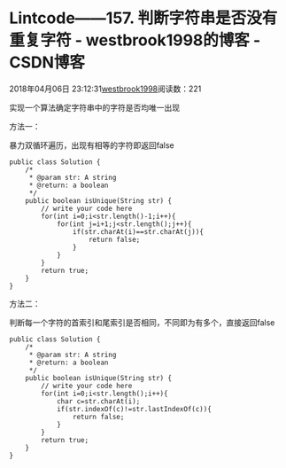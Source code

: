 # Lintcode——157. 判断字符串是否没有重复字符 - westbrook1998的博客 - CSDN博客





2018年04月06日 23:12:31[westbrook1998](https://me.csdn.net/westbrook1998)阅读数：221








> 
实现一个算法确定字符串中的字符是否均唯一出现


方法一： 

暴力双循环遍历，出现有相等的字符即返回false

```
public class Solution {
    /*
     * @param str: A string
     * @return: a boolean
     */
    public boolean isUnique(String str) {
        // write your code here
        for(int i=0;i<str.length()-1;i++){
            for(int j=i+1;j<str.length();j++){
                if(str.charAt(i)==str.charAt(j)){
                    return false;
                }
            }
        }
        return true;
    }
}
```

方法二： 

判断每一个字符的首索引和尾索引是否相同，不同即为有多个，直接返回false

```
public class Solution {
    /*
     * @param str: A string
     * @return: a boolean
     */
    public boolean isUnique(String str) {
        // write your code here
        for(int i=0;i<str.length();i++){
            char c=str.charAt(i);
            if(str.indexOf(c)!=str.lastIndexOf(c)){
                return false;
            }
        }
        return true;
    }
}
```



